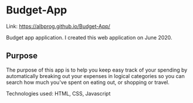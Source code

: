 # Budget-App

Link: https://albprog.github.io/Budget-App/

Budget app application. I created this web application on June 2020.

## Purpose

The purpose of this app is to help you keep easy track of your spending by automatically breaking out your expenses in logical categories so you can search how much you've spent on eating out, or shopping or travel.

Technologies used: HTML, CSS, Javascript
